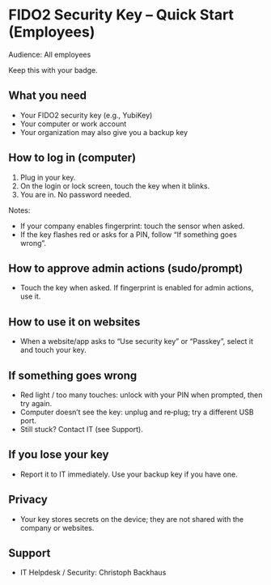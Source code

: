 # FIDO2 Security Key – Quick Start (Employees)

Audience: All employees

Keep this with your badge.

## What you need
- Your FIDO2 security key (e.g., YubiKey)
- Your computer or work account
- Your organization may also give you a backup key

## How to log in (computer)
1) Plug in your key.
2) On the login or lock screen, touch the key when it blinks.
3) You are in. No password needed.

Notes:
- If your company enables fingerprint: touch the sensor when asked.
- If the key flashes red or asks for a PIN, follow “If something goes wrong”.

## How to approve admin actions (sudo/prompt)
- Touch the key when asked. If fingerprint is enabled for admin actions, use it.

## How to use it on websites
- When a website/app asks to “Use security key” or “Passkey”, select it and touch your key.

## If something goes wrong
- Red light / too many touches: unlock with your PIN when prompted, then try again.
- Computer doesn’t see the key: unplug and re‑plug; try a different USB port.
- Still stuck? Contact IT (see Support).

## If you lose your key
- Report it to IT immediately. Use your backup key if you have one.

## Privacy
- Your key stores secrets on the device; they are not shared with the company or websites.

## Support
- IT Helpdesk / Security: Christoph Backhaus
